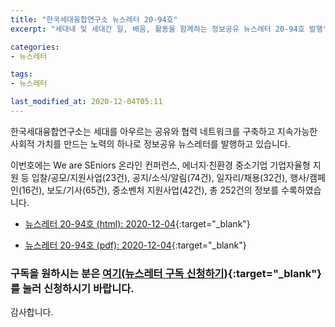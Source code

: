 ```yaml
---
title: "한국세대융합연구소 뉴스레터 20-94호"
excerpt: "세대내 및 세대간 일, 배움, 활동을 함께하는 정보공유 뉴스레터 20-94호 발행" 

categories:
- 뉴스레터

tags:
- 뉴스레터

last_modified_at: 2020-12-04T05:11
---
```


한국세대융합연구소는 세대를 아우르는 공유와 협력 네트워크를 구축하고 지속가능한 사회적 가치를 만드는 노력의 하나로 정보공유 뉴스레터를 발행하고 있습니다.

이번호에는 We are SEniors 온라인 컨퍼런스, 에너지·친환경 중소기업 기업자율형 지원 등 입찰/공모/지원사업(23건), 공지/소식/알림(74건), 일자리/채용(32건), 행사/캠페인(16건), 보도/기사(65건), 중소벤처 지원사업(42건), 총 252건의 정보를 수록하였습니다.

* [뉴스레터 20-94호 (html): 2020-12-04](https://gcrcenter.github.io/assets/htmls/gcrc_news_letter_20201204.html){:target="_blank"}

* [뉴스레터 20-94호 (pdf): 2020-12-04](https://gcrcenter.github.io/assets/pdfs/news_letter_20201204.pdf){:target="_blank"}


### 구독을 원하시는 분은 [여기(뉴스레터 구독 신청하기)](https://forms.gle/MJ5gVHCdunBXXWVB7){:target="_blank"} 를 눌러 신청하시기 바랍니다.


감사합니다.